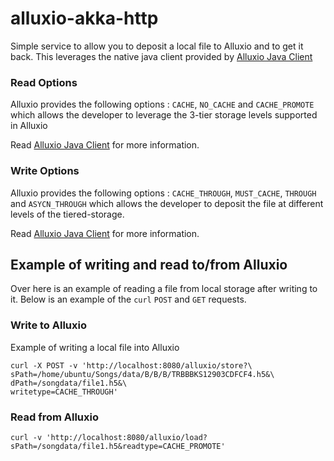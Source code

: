 # alluxio-akka-http

Simple service to allow you to deposit a local file to Alluxio and to get it
back. This leverages the native java client provided by [Alluxio Java Client](http://www.alluxio.org/docs/1.6/en/Clients-Java-Native.html)

### Read Options

Alluxio provides the following options : `CACHE`, `NO_CACHE` and `CACHE_PROMOTE` which allows the developer to leverage the 3-tier storage levels supported in Alluxio

Read [Alluxio Java Client](http://www.alluxio.org/docs/1.6/en/Clients-Java-Native.html) for more information.

### Write Options

Alluxio provides the following options : `CACHE_THROUGH`, `MUST_CACHE`,
`THROUGH` and `ASYCN_THROUGH` which allows the developer to deposit the file at
different levels of the tiered-storage.

Read [Alluxio Java Client](http://www.alluxio.org/docs/1.6/en/Clients-Java-Native.html) for more information.

## Example of writing and read to/from Alluxio

Over here is an example of reading a file from local storage after writing to
it. Below is an example of the `curl` `POST` and `GET` requests.

### Write to Alluxio

Example of writing a local file into Alluxio 

```
curl -X POST -v 'http://localhost:8080/alluxio/store?\
sPath=/home/ubuntu/Songs/data/B/B/B/TRBBBKS12903CDFCF4.h5&\
dPath=/songdata/file1.h5&\
writetype=CACHE_THROUGH'
```

### Read from Alluxio

```
curl -v 'http://localhost:8080/alluxio/load?sPath=/songdata/file1.h5&readtype=CACHE_PROMOTE'
```

